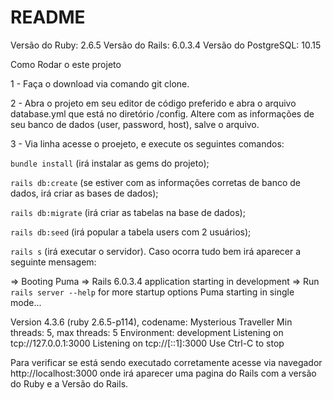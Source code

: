 # README

Versão do Ruby: 2.6.5
Versão do Rails: 6.0.3.4
Versão do PostgreSQL: 10.15

Como Rodar o este projeto

1 - Faça o download via comando git clone.

2 - Abra o projeto em seu editor de código preferido e abra o arquivo database.yml que está no diretório /config. Altere com as informações de seu banco de dados (user, password, host), salve o arquivo.

3 - Via linha acesse o proejeto, e execute os seguintes comandos:

`bundle install` (irá instalar as gems do projeto);

`rails db:create` (se estiver com as informações corretas de banco de dados, irá criar as bases de dados);

`rails db:migrate` (irá criar as tabelas na base de dados);

`rails db:seed` (irá popular a tabela users com 2 usuários);

`rails s` (irá executar o servidor). Caso ocorra tudo bem irá aparecer a seguinte mensagem:

=> Booting Puma
=> Rails 6.0.3.4 application starting in development
=> Run `rails server --help` for more startup options
Puma starting in single mode...

Version 4.3.6 (ruby 2.6.5-p114), codename: Mysterious Traveller
Min threads: 5, max threads: 5
Environment: development
Listening on tcp://127.0.0.1:3000
Listening on tcp://[::1]:3000
Use Ctrl-C to stop

Para verificar se está sendo executado corretamente acesse via navegador http://localhost:3000 onde irá aparecer uma pagina do Rails com a versão do Ruby e a Versão do Rails.
